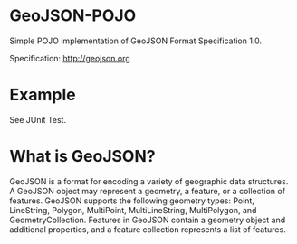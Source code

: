GeoJSON-POJO
==================
Simple POJO implementation of GeoJSON Format Specification 1.0.

Specification: http://geojson.org

Example
==================

See JUnit Test.


What is GeoJSON?
==================
GeoJSON is a format for encoding a variety of geographic data structures. A GeoJSON object may represent a geometry,
a feature, or a collection of features. GeoJSON supports the following geometry types: Point, LineString, Polygon, MultiPoint, MultiLineString, MultiPolygon, and GeometryCollection. Features in GeoJSON contain a geometry object and additional properties, and a feature collection represents a list of features.